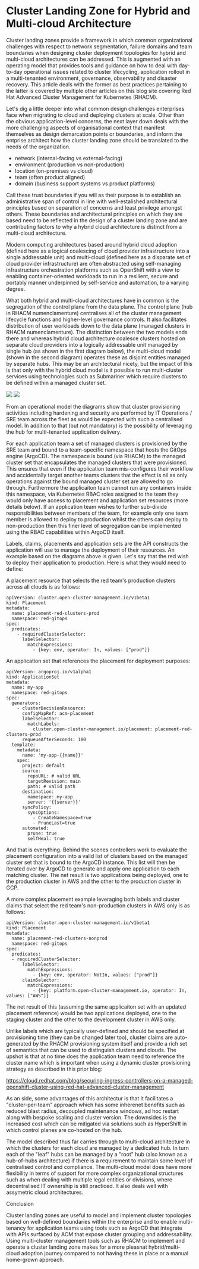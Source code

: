# Cluster Landing Zone for Hybrid and Multi-cloud Architecture

Cluster landing zones provide a framework in which common organizational challenges with respect to network segmentation, failure domains and team boundaries when designing cluster deployment topologies for hybrid and multi-cloud architectures can be addressed. This is augmented with an operating model that provides tools and guidance on how to deal with day-to-day operational issues related to cluster lifecycling, application rollout in a multi-tenanted environment, governance, observability and disaster recovery. This article deals with the former as best practices pertaining to the latter is covered by multiple other articles on this blog site covering Red Hat Advanced Cluster Management for Kubernetes (RHACM).

Let's dig a little deeper into what common design challenges enterprises face when migrating to cloud and deploying clusters at scale. Other than the obvious application-level concerns, the next layer down deals with the more challenging aspects of organisational context that manifest themselves as design demarcation points or boundaries, and inform the entprise architect how the cluster landing zone should be translated to the needs of the organization.

- network (internal-facing vs external-facing)
- environment (production vs non-production)
- location (on-premises vs cloud)
- team (often product aligned)
- domain (business support systems vs product platforms)

Call these trust boundaries if you will as their purpose is to establish an administrative span of control in line with well-estalished architectural principles based on separation of concerns and least privilege amongst others. These boundaries and architectural principles on which they are based need to be reflected in the design of a cluster landing zone and are contributing factors to why a hybrid cloud architecture is distinct from a multi-cloud architecture. 

Modern computing architectures based around hybrid cloud adoption (defined here as a logical coalescing of cloud provider infrastructure into a single addressable unit) and multi-cloud (defined here as a disparate set of cloud provider infrastructure) are often abstracted using self-managing infrastructure orchestration platforms such as OpenShift with a view to enabling container-oriented workloads to run in a resilient, secure and portably manner underpinned by self-service and automation, to a varying degree. 

What both hybrid and multi-cloud architectures have in common is the segregation of the control plane from the data plane. The control plane (hub in RHACM numenclamenture) centralises all of the cluster management lifecycle functions and higher-level governance controls. It also facilitates distribution of user workloads down to the data plane (managed clusters in RHACM numenclamenture). The distinction between the two models ends there and whereas hybrid cloud architecture coalesce clusters hosted on separate cloud providers into a logically addressable unit managed by single hub (as shown in the first diagram below), the multi-cloud model (shown in the second diagram) operates these as disjoint entities managed by separate hubs. This may be an architectural nicety, but the impact of this is that only with the hybrid cloud model is it possible to run multi-cluster services using technologies such as Submariner which require clusters to be defined within a managed cluster set.

<img src="https://github.com/jwilms1971/blog/blob/main/RHACM%20Operating%20Model%20-%20Hybrid-cloud.png">
<img src="https://github.com/jwilms1971/blog/blob/main/RHACM%20Operating%20Model%20-%20Multi-cloud.png">

From an operational model the diagrams show that cluster provisioning activities including hardening and security are performed by IT Operations / SRE team across the fleet as would be expected with such a centralised model. In addition to that (but not mandatory) is the possibility of leveraging the hub for multi-tenanted application delivery.

For each application team a set of managed clusters is provisioned by the SRE team and bound to a team-specific namespace that hosts the GitOps engine (ArgoCD). The namespace is bound (via RHACM) to the managed cluster set that encapsulates the managed clusters that were provisioned. This ensures that even if the application team mis-configures their workflow and accidentally target another teams clusters that the effect is nil as only operations against the bound managed cluster set are allowed to go through. Furthermore the applicaiton team cannot run any containers inside this namespace, via Kubernetes RBAC roles assigned to the team they would only have access to placement and application set resources (more details below). If an application team wishes to further sub-divide responsibilities between members of the team, for example only one team member is allowed to deploy to production whilst the others can deploy to non-production then this finer level of segregation can be implemented using the RBAC capabilities within ArgoCD itself.

Labels, claims, placements and application sets are the API constructs the application will use to manage the deployment of their resources. An example based on the diagrams above is given. Let's say that the red wish to deploy their application to production. Here is what they would need to define:

A placement resource that selects the red team's production clusters across all clouds is as follows:

	apiVersion: cluster.open-cluster-management.io/v1beta1
	kind: Placement
	metadata:
	  name: placement-red-clusters-prod
	  namespace: red-gitops
	spec:
	  predicates:
	    - requiredClusterSelector:
	      labelSelector:
	        matchExpressions:
	          - {key: env, operator: In, values: ["prod"]}

An application set that references the placement for deployment purposes:

	apiVersion: argoproj.io/v1alpha1
	kind: ApplicationSet
	metadata:
	  name: my-app
	  namespace: red-gitops
	spec:
	  generators:
	    - clusterDecisionResource:
	      configMapRef: acm-placement
	      labelSelector:
	        matchLabels:
	          cluster.open-cluster-management.io/placement: placement-red-clusters-prod
	      requeueAfterSeconds: 180
	  template:
	    metadata:
	      name: 'my-app-{{name}}'
	    spec:
	      project: default
	      source:
	        repoURL: # valid URL
	        targetRevision: main
	        path: # valid path
	      destination:
	        namespace: my-app
	        server: '{{server}}'
	      syncPolicy:
	        syncOptions:
	          - CreateNamespace=true
	          - PruneLast=true
	      automated:
	        prune: true
	        selfHeal: true

And that is everything. Behind the scenes controllers work to evaluate the placement configuration into a valid list of clusters based on the managed cluster set that is bound to the ArgoCD instance. This list will then be iterated over by ArgoCD to generate and apply one application to each matching cluster. The net result is two applications being deployed, one to the production cluster in AWS and the other to the production cluster in GCP.

A more complex placement example leveraging both labels and cluster claims that select the red team's non-production clusters in AWS only is as follows:

	apiVersion: cluster.open-cluster-management.io/v1beta1
	kind: Placement
	metadata:
	  name: placement-red-clusters-nonprod
	  namespace: red-gitops
	spec:
	  predicates:
	  - requiredClusterSelector:
	      labelSelector:
	        matchExpressions:
	          - {key: env, operator: NotIn, values: ["prod"]}
	      claimSelector:
	        matchExpressions:
	          - {key: platform.open-cluster-management.io, operator: In, values: ["AWS"]}

The net result of this (assuming the same applicaiton set with an updated placement reference) would be two applications deployed, one to the staging cluster and the other to the development cluster in AWS only.

Unlike labels which are typically user-defined and should be specified at provisioning time (they can be changed later too), cluster claims are auto-generated by the RHACM provisioning system itself and provide a rich set of semantics that can be used to distinguish clusters and clouds. The upshot is that at no time does the application team need to reference the cluster name which is important when using a dynamic cluster provisioning strategy as described in this prior blog:

https://cloud.redhat.com/blog/securing-ingress-controllers-on-a-managed-openshift-cluster-using-red-hat-advanced-cluster-management

As an side, some advantages of this architectur is that it facilitates a "cluster-per-team" approach which has some inherenet benefits such as reduced blast radius, decoupled maintenance windows, ad hoc restart along with bespoke scaling and cluster version. The downsides is the increased cost which can be mitigated via solutions such as HyperShift in which control planes are co-hosted on the hub.

The model described thus far carries through to multi-cloud architecture in which the clusters for each cloud are managed by a dedicated hub. In turn each of the "leaf" hubs can be managed by a "root" hub (also known as a hub-of-hubs architecture) if there is a requirement to maintain some level of centralised control and compliance. The multi-cloud model does have more flexibility in terms of support for more complex organizational structures such as when dealing with multiple legal entities or divisions, where decentralised IT ownership is still practiced. It also deals well with assymetric cloud architectures.

Conclusion

Cluster landing zones are useful to model and implement cluster topologies based on well-defined boundaries within the enterprise and to enable multi-tenancy for application teams using tools such as ArgoCD that integrate with APIs surfaced by ACM that expose cluster grouping and addressability. Using multi-cluster management tools such as RHACM to implement and operate a cluster landing zone makes for a more pleasnat hybrid/multi-cloud adoption journey compared to not having these in place or a manual home-grown approach.
